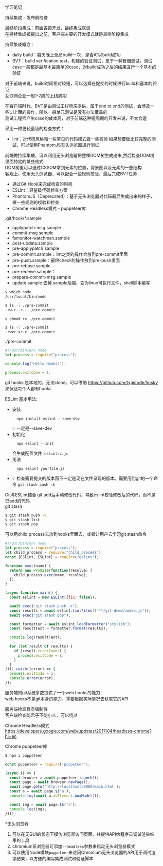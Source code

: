 学习笔记

持续集成 - 发布前检查   

最终阶段集成：前面各自开发，最终集成联调   
在持续集成被提出之前，客户端主要的开发模式就是最终阶段集成   

持续集成概念：
* daily build：每天晚上全局build一次，是否可以build成功
* BVT：build verification test，构建的验证测试，属于一种冒烟测试，测试case一般都是最基本最简单的case，对build成功之后的结果进行一个基本的验证

对于前端来说，build时间相对较短，可以选择在提交的时候进行build和基本的验证   
互联网企业一般1-2周的上线周期   

在客户端时代，BVT是由测试工程师来提供，属于end to end的测试，会涉及一些UI上面的操作，所以一般单元测试是没有办法覆盖的  
测试工程师产生case的成本高，对于前端这种短周期的开发来说，不太合适

采用一种更轻量级的检查方式：
* lint：对代码风格和一些常见的代码模式做一些校验
如果想要做比较完整的测试，可以使用PhantomJS无头浏览器进行测试   

前端做持续集成，可以利用无头浏览器把整棵DOM树生成出来,然后检查DOM树里面特定的某些格式   
DOM树里可以通过CSSOM拿到元素的位置，背景图以及元素的一些结构   
客观上，使用无头浏览器，可以配合一些规则校验，最后完成BVT任务   

* 通过Git Hook来完成检查的时机
* ESLint：轻量级代码检查方案
* PhantomJS（Deprecated）：基于无头浏览器对代码最后生成出来的样子，做一些规则的校验和检查
* Chrome Headless模式 - puppeteer库

.git/hook/*.sample
* applypatch-msg.sample
* commit-msg.sample
* fsmonitor-watchman.sample
* post-update.sample
* pre-applypatch.sample
* pre-commit.sample：lint之类的操作会放到pre-commit里面
* pre-push.sample：最终check的操作放到pre-push里面
* pre-rebase.sample
* pre-receive.sample：
* prepare-commit-msg.sample
* update.sample
去掉.sample后缀，变为linux可执行文件，shell脚本编写
```sh
$ which node
/usr/local/bin/node

$ ls -l ./pre-commit
-rw-r--r-- ./pre-commit

$ chmod +x ./pre-commit

$ ls -l ./pre-commit
-rwxr-xr-x ./pre-commit
```
./pre-commit:
```js
#!/usr/bin/env node
let process = require("process");

console.log("Hello Hooks!");

process.exitCode = 1;
```
git hooks 是本地的，无法clone。可以借助 https://github.com/typicode/husky 来保证每个人都有hooks   

ESLint 基本用法:
- 安装
  ```
    npm install eslint --save-dev
  ```  
  💡 一定是--save-dev
- 初始化
  ```
    npx eslint --init
  ```  
  会生成配置文件`.eslintrc.js`
- 用法
  ```
    npx eslint yourfile.js
  ```
- 💡 检查需要提交的版本而不一定是现在文件呈现的版本。需要用到git的一个命令  `git stash push -k`

Git与ESLint结合
git add后手动修改代码，导致eslint校验修改后的代码，而不是已add的代码   
git stash
```sh
$ git stash push -k
$ git stash list
$ git stash pop
```
可以用child process去放到hooks里面去，或者让用户去学习git stash命令   
```js
#!/usr/bin/env node
let process = require("process");
let child_process = require("child_process");
const {ESlint, ESLint} = require("eslint");

function exec(name) {
  return new Promise(function(resolve) {
    child_process.exec(name, resolve);
  });
}

(async function main() {
  const eslint = new ESLint({fix: false});

  await exec("git stash push -k");  
  const results = await eslint.lintFiles(["**/git-demo/index.js"]);
  await exec("git stash pop");

  const formatter = await eslint.loadFormatter("stylish");
  const resultText = formatter.format(results);

  console.log(resultText);
  
  for (let result of results) {
    if (result.errorCount) {
      process.exitCode = 1;
    }
  }
})().catch((error) => {
  process.exitCode = 1;
  console.error(error);
});
```

服务端的git系统多数提供了一个web hooks的能力   
web hooks不是git本身的能力，需要根据实际情况去获取它的API  

服务端检查具有强制性   
客户端检查防君子不防小人，可以绕过   

Chrome Headless模式   
https://developers.google.com/web/updates/2017/04/headless-chrome?hl=en

Chrome puppeteer库  
```sh
$ npm i puppeteer
```
```js
const puppeteer = require('puppeteer');

(async () => {
  const browser = await puppeteer.launch();
  const page = await browser.newPage();
  await page.goto('http://localhost:8080/main.html');
  const a = await page.$('a');
  console.log(await a.asElement.boxModel());

  const img = await page.$$('a');
  console.log(img);
})();

```
*无头浏览器
  1. 可以在无GUI的状态下模仿浏览器访问页面，并提供API给程序员调试渲染结果的工具
  1. chromium系浏览器可添加`--headless`参数来启动无头浏览器模式
  1. 可以使用Node模块`puppeteer`来访问Chromium无头浏览器的API用于调试渲染结果，以方便的编写集成测试和验证脚本